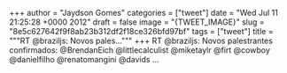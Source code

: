 
+++
author = "Jaydson Gomes"
categories = ["tweet"]
date = "Wed Jul 11 21:25:28 +0000 2012"
draft = false
image = "{TWEET_IMAGE}"
slug = "8e5c627642f9f8ab23b312df2f18ce326bfd97bf"
tags = ["tweet"]
title = """RT @braziljs: Novos pales..."""
+++
RT @braziljs: Novos palestrantes confirmados: @BrendanEich @littlecalculist @miketaylr @firt @cowboy @danielfilho @renatomangini @davids ...
